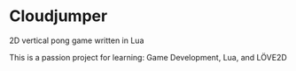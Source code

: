 # Cloudjumper

2D vertical pong game written in Lua

This is a passion project for learning:
Game Development, Lua, and LÖVE2D
